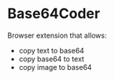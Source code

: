 # Base64Coder

Browser extension that allows:

- copy text to base64
- copy base64 to text
- copy image to base64

